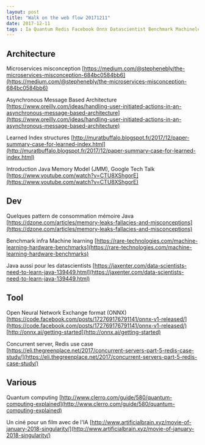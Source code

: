 ```yaml
---
layout: post
title: "Walk on the web flow 20171211"
date: 2017-12-11
tags : Ia Quantum Redis Facebook Onnx Datascientist Benchmark Machinelearning Pattern Memory Java JMM Index Architecture Messaging Microservices Webflowwalk
---
```


## Architecture

Microservices misconception
[https://medium.com/@stephenebly/the-microservices-misconception-684bc0584bb6](https://medium.com/@stephenebly/the-microservices-misconception-684bc0584bb6)

Asynchronous Message Based Architecture
[https://www.oreilly.com/ideas/handling-user-initiated-actions-in-an-asynchronous-message-based-architecture](https://www.oreilly.com/ideas/handling-user-initiated-actions-in-an-asynchronous-message-based-architecture)

Learned Index structures
[http://muratbuffalo.blogspot.fr/2017/12/paper-summary-case-for-learned-index.html](http://muratbuffalo.blogspot.fr/2017/12/paper-summary-case-for-learned-index.html)

Introduction Java Memory Model (JMM), Google Tech Talk
[https://www.youtube.com/watch?v=CTU8XShgorE](https://www.youtube.com/watch?v=CTU8XShgorE)

## Dev

Quelques pattern de consommation mémoire Java
[https://dzone.com/articles/memory-leaks-fallacies-and-misconceptions](https://dzone.com/articles/memory-leaks-fallacies-and-misconceptions)

Benchmark infra Machine learning
[https://rare-technologies.com/machine-learning-hardware-benchmarks](https://rare-technologies.com/machine-learning-hardware-benchmarks)

Java aussi pour les datascientists
[https://jaxenter.com/data-scientists-need-to-learn-java-139449.html](https://jaxenter.com/data-scientists-need-to-learn-java-139449.html)

## Tool

Open Neural Network Exchange format (ONNX)
[https://code.facebook.com/posts/172769176791141/onnx-v1-released/](https://code.facebook.com/posts/172769176791141/onnx-v1-released/)
[http://onnx.ai/getting-started](http://onnx.ai/getting-started)

Concurrent server, Redis use case
[https://eli.thegreenplace.net/2017/concurrent-servers-part-5-redis-case-study/](https://eli.thegreenplace.net/2017/concurrent-servers-part-5-redis-case-study/)

## Various

Quantum computing
[http://www.clerro.com/guide/580/quantum-computing-explained](http://www.clerro.com/guide/580/quantum-computing-explained)

Un ciné pour un film avec de l'IA
[http://www.artificialbrain.xyz/movie-of-january-2018-singularity/](http://www.artificialbrain.xyz/movie-of-january-2018-singularity/)

